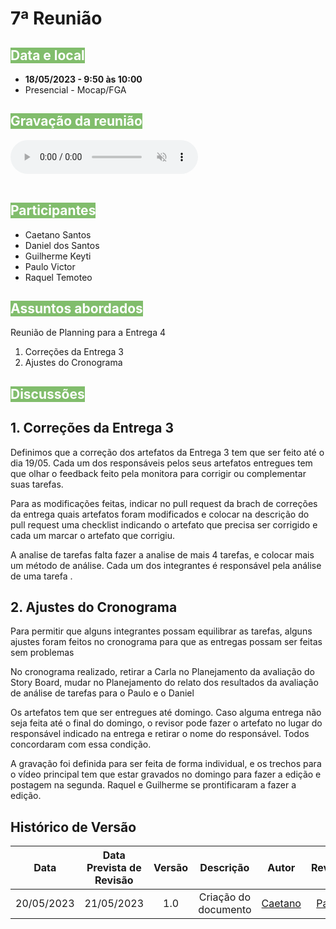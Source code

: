 # 7ª Reunião

## <text style="background-color: #81BD6C; color:white">Data e local</text> 
- **18/05/2023 - 9:50 às 10:00**
- Presencial - Mocap/FGA 

## <text style="background-color: #81BD6C; color:white">Gravação da reunião</text> 

<audio controls autoplay muted>
  <source src="/../../assets/atas/reuniao07_IHC.m4a" type="audio/mp3">
</audio>
<br>
<br>

## <text style="background-color: #81BD6C; color:white">Participantes</text> 
- Caetano Santos
- Daniel dos Santos
- Guilherme Keyti
- Paulo Victor 
- Raquel Temoteo

## <text style="background-color: #81BD6C; color:white">Assuntos abordados</text> 
Reunião de Planning para a Entrega 4
1. Correções da Entrega 3
2. Ajustes do Cronograma

## <text style="background-color: #81BD6C; color:white">Discussões</text> 

## 1. Correções da Entrega 3
Definimos que a correção dos artefatos da Entrega 3 tem que ser feito até o dia 19/05. Cada um dos responsáveis pelos seus artefatos entregues tem que olhar o feedback feito pela monitora para corrigir ou complementar suas tarefas.

Para as modificações feitas, indicar no pull request da brach de correções da entrega quais artefatos foram modificados e colocar na descrição do pull request uma checklist indicando o artefato que precisa ser corrigido e cada um marcar o artefato que corrigiu.

A analise de tarefas falta fazer a analise de mais 4 tarefas, e colocar mais um método de análise. Cada um dos integrantes é responsável pela análise de uma tarefa .

## 2. Ajustes do Cronograma

Para permitir que alguns integrantes possam equilibrar as tarefas, alguns ajustes foram feitos no cronograma para que as entregas possam ser feitas sem problemas

No cronograma realizado, retirar a Carla no Planejamento da avaliação do Story Board, mudar no Planejamento do relato dos resultados da avaliação de análise de tarefas para o Paulo e o Daniel

Os artefatos tem que ser entregues até domingo. Caso alguma entrega não seja feita até o final do domingo, o revisor pode fazer o artefato no lugar do responsável indicado na entrega e retirar o nome do responsável. Todos concordaram com essa condição.

A gravação foi definida para ser feita de forma individual, e os trechos para o vídeo principal tem que estar gravados no domingo para fazer a edição e postagem na segunda. Raquel e Guilherme se prontificaram a fazer a edição.



## Histórico de Versão
| Data | Data Prevista de Revisão | Versão | Descrição | Autor | Revisor |
| :-: | :-: | :-: | :-: | :-: | :-: |
| 20/05/2023 | 21/05/2023 | 1.0 | Criação do documento | [Caetano](https://github.com/caeslucio) | [Paulo](https://github.com/PauloVictorFS) |

